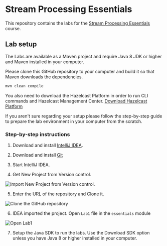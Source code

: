 # Stream Processing Essentials

This repository contains the labs for the [Stream Processing Essentials](https://training.hazelcast.com/stream-processing-essentials) course. 

## Lab setup

The Labs are available as a Maven project and require Java 8 JDK or higher and Maven installed in your computer. 

Please clone this GitHub repository to your computer and build it so that Maven downloads the dependencies.

```bash
mvn clean compile  
```
You also need to download the Hazelcast Platform in order to run CLI commands and Hazelcast Management Center. [Download Hazelcast Platform](https://hazelcast.com/open-source-projects/downloads/)

If you aren't sure regarding your setup please follow the step-by-step guide to prepare the lab environment in your computer from
the scratch.

### Step-by-step instructions 

1. Download and install [IntelliJ IDEA](https://www.jetbrains.com/idea/download/).

2. Download and install [Git](https://git-scm.com/downloads)

3. Start IntelliJ IDEA.

4. Get New Project from Version control. 

 ![Import New Project from Version control.](/images/setup-1.png)

5. Enter the URL of the repository and Clone it. 

 ![Clone the GitHub repository](/images/setup-2.png)

6. IDEA imported the project. Open `Lab1` file in the `essentials` module 

 ![Open Lab1](/images/setup-3.png)

7. Setup the Java SDK to run the labs. Use the Download SDK option unless you have Java 8 or higher installed in your computer.

